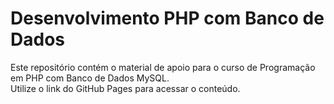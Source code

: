 # Desenvolvimento PHP com Banco de Dados 
Este repositório contém o material de  apoio para o curso de Programação em PHP com Banco de Dados MySQL.  
Utilize o link do GitHub Pages para acessar o conteúdo.